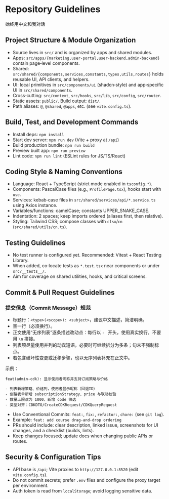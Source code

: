 # Repository Guidelines
始终用中文和我对话
## Project Structure & Module Organization
- Source lives in `src/` and is organized by apps and shared modules.
- Apps: `src/apps/{marketing,user-portal,user-backend,admin-backend}` contain page‑level components.
- Shared: `src/shared/{components,services,constants,types,utils,routes}` holds reusable UI, API clients, and helpers.
- UI: local primitives in `src/components/ui` (shadcn‑style) and app‑specific UI in `src/shared/components`.
- Cross‑cutting: `src/context`, `src/hooks`, `src/lib`, `src/config`, `src/router`.
- Static assets: `public/`. Build output: `dist/`.
- Path aliases: `@`, `@shared`, `@apps`, etc. (see `vite.config.ts`).

## Build, Test, and Development Commands
- Install deps: `npm install`
- Start dev server: `npm run dev` (Vite + proxy at `/api`)
- Build production bundle: `npm run build`
- Preview built app: `npm run preview`
- Lint code: `npm run lint` (ESLint rules for JS/TS/React)

## Coding Style & Naming Conventions
- Language: React + TypeScript (strict mode enabled in `tsconfig.*`).
- Components: PascalCase files (e.g., `ProfilePage.tsx`), hooks start with `use`.
- Services: kebab‑case files in `src/shared/services/api/*.service.ts` using Axios instance.
- Variables/functions: camelCase; constants UPPER_SNAKE_CASE.
- Indentation: 2 spaces; keep imports ordered (aliases first, then relative).
- Styling: Tailwind CSS; compose classes with `clsx`/`cn` (`src/shared/utils/cn.ts`).

## Testing Guidelines
- No test runner is configured yet. Recommended: Vitest + React Testing Library.
- When added, co‑locate tests as `*.test.tsx` near components or under `src/__tests__/`.
- Aim for coverage on shared utilities, hooks, and critical screens.

## Commit & Pull Request Guidelines

### 提交信息（Commit Message）规范
- 标题行：`<type>(<scope>): <subject>`，建议中文描述，简洁明确。
- 空一行（必须换行）。
- 正文使用“无序列表”逐条描述改动点：每行以 `- ` 开头，使用真实换行，不要用 `\n` 拼接。
- 列表项尽量使用并列的动宾短语，必要时可继续拆分为多条；句末不强制标点。
- 若包含破坏性变更或迁移步骤，也以无序列表补充在正文中。

示例：

```
feat(admin-cdk): 显示使用者昵称并支持订阅策略与价格

- 列表新增策略、价格列，使用者显示昵称（回退ID）
- 创建表单新增 subscriptionStrategy、price 与联动校验
- 数量上限改为 1000，新增 code 筛选
- 类型对齐：CDKDTO/CreateCDKRequest/CDKQueryRequest
```

- Use Conventional Commits: `feat:`, `fix:`, `refactor:`, `chore:` (see `git log`).
- Example: `feat: add course drag‑and‑drop ordering`
- PRs should include: clear description, linked issue, screenshots for UI changes, and a checklist (builds, lints).
- Keep changes focused; update docs when changing public APIs or routes.

## Security & Configuration Tips
- API base is `/api`; Vite proxies to `http://127.0.0.1:8520` (edit `vite.config.ts`).
- Do not commit secrets; prefer `.env` files and configure the proxy target per environment.
- Auth token is read from `localStorage`; avoid logging sensitive data.



